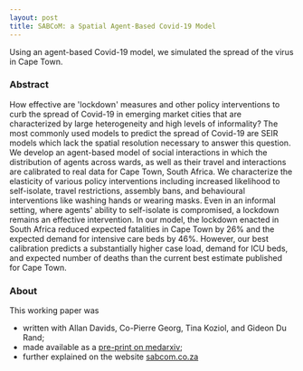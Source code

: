 ```yaml
---
layout: post
title: SABCoM: a Spatial Agent-Based Covid-19 Model
---
```


Using an agent-based Covid-19 model, we simulated the spread of the virus in Cape Town.

### Abstract

How effective are 'lockdown' measures and other policy interventions to curb the spread of Covid-19 in emerging market cities that are characterized by large heterogeneity and high levels of informality? The most commonly used models to predict the spread of Covid-19 are SEIR models which lack the spatial resolution necessary to answer this question. We develop an agent-based model of social interactions in which the distribution of agents across wards, as well as their travel and interactions are calibrated to real data for Cape Town, South Africa. We characterize the elasticity of various policy interventions including increased likelihood to self-isolate, travel restrictions, assembly bans, and behavioural interventions like washing hands or wearing masks. Even in an informal setting, where agents' ability to self-isolate is compromised, a lockdown remains an effective intervention. In our model, the lockdown enacted in South Africa reduced expected fatalities in Cape Town by 26% and the expected demand for intensive care beds by 46%. However, our best calibration predicts a substantially higher case load, demand for ICU beds, and expected number of deaths than the current best estimate published for Cape Town.

### About

This working paper was

* written with Allan Davids, Co-Pierre Georg, Tina Koziol, and Gideon Du Rand;
* made available as a [pre-print on medarxiv](https://www.medrxiv.org/content/medrxiv/early/2020/08/01/2020.07.30.20164855.full.pdf);
* further explained on the website [sabcom.co.za](https://sabcom.co.za/)
